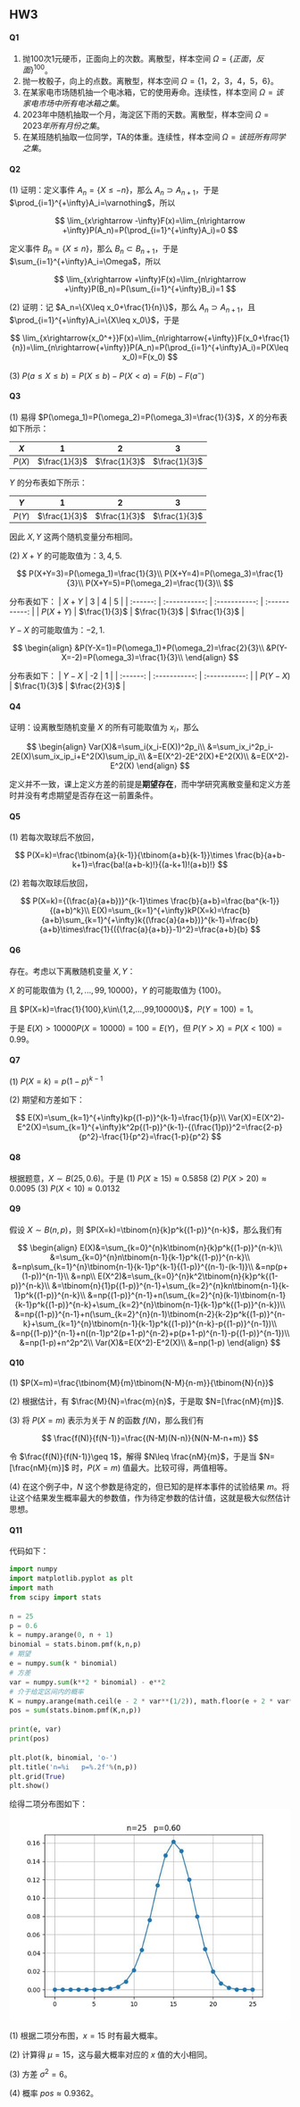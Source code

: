 ## HW3

#### Q1

1. 抛100次1元硬币，正面向上的次数。离散型，样本空间 $\Omega=\{{正面，反面}\}^{100}$。
2. 抛一枚骰子，向上的点数。离散型，样本空间 $\Omega=\{1，2，3，4，5，6\}$。
3. 在某家电市场随机抽一个电冰箱，它的使用寿命。连续性，样本空间 $\Omega=该家电市场中所有电冰箱之集$。
4. 2023年中随机抽取一个月，海淀区下雨的天数。离散型，样本空间 $\Omega=2023年所有月份之集$。
5. 在某班随机抽取一位同学，TA的体重。连续性，样本空间 $\Omega=该班所有同学之集$。

#### Q2

(1) 证明：定义事件 $A_n=\{X\leq -n\}$，那么 $A_n\supset A_{n+1}$，于是 $\prod_{i=1}^{+\infty}A_i=\varnothing$，所以

$$
\lim_{x\rightarrow -\infty}F(x)=\lim_{n\rightarrow +\infty}P(A_n)=P(\prod_{i=1}^{+\infty}A_i)=0
$$

定义事件 $B_n=\{X\leq n\}$，那么 $B_n\subset B_{n+1}$，于是 $\sum_{i=1}^{+\infty}A_i=\Omega$，所以

$$
\lim_{x\rightarrow +\infty}F(x)=\lim_{n\rightarrow +\infty}P(B_n)=P(\sum_{i=1}^{+\infty}B_i)=1
$$

(2) 证明：记 $A_n=\{X\leq x_0+\frac{1}{n}\}$，那么 $A_n\supset A_{n+1}$，且 $\prod_{i=1}^{+\infty}A_i=\{X\leq x_0\}$，于是

$$
\lim_{x\rightarrow{x_0^+}}F(x)=\lim_{n\rightarrow{+\infty}}F(x_0+\frac{1}{n})=\lim_{n\rightarrow{+\infty}}P(A_n)=P(\prod_{i=1}^{+\infty}A_i)=P(X\leq x_0)=F(x_0)
$$

(3) $P(a\leq X \leq b)=P(X\leq b)-P(X<a)=F(b)-F(a^-)$

#### Q3

(1) 易得 $P(\omega_1)=P(\omega_2)=P(\omega_3)=\frac{1}{3}$，$X$ 的分布表如下所示：

|  $X$   |       1       |       2       |       3       |
| :----: | :-----------: | :-----------: | :-----------: |
| $P(X)$ | $\frac{1}{3}$ | $\frac{1}{3}$ | $\frac{1}{3}$ |

$Y$ 的分布表如下所示：

|  $Y$   |       1       |       2       |       3       |
| :----: | :-----------: | :-----------: | :-----------: |
| $P(Y)$ | $\frac{1}{3}$ | $\frac{1}{3}$ | $\frac{1}{3}$ |

因此 $X,Y$ 这两个随机变量分布相同。

(2) $X+Y$ 的可能取值为：$3,4,5.$

$$
P(X+Y=3)=P(\omega_1)=\frac{1}{3}\\
P(X+Y=4)=P(\omega_3)=\frac{1}{3}\\
P(X+Y=5)=P(\omega_2)=\frac{1}{3}\\
$$

分布表如下：
|  $X+Y$   |       3       |       4       |       5       |
| :------: | :-----------: | :-----------: | :-----------: |
| $P(X+Y)$ | $\frac{1}{3}$ | $\frac{1}{3}$ | $\frac{1}{3}$ |

$Y-X$ 的可能取值为：$-2,1.$

$$
\begin{align}
&P(Y-X=1)=P(\omega_1)+P(\omega_2)=\frac{2}{3}\\
&P(Y-X=-2)=P(\omega_3)=\frac{1}{3}\\
\end{align}
$$

分布表如下：
|  $Y-X$   |      -2       |       1       |
| :------: | :-----------: | :-----------: |
| $P(Y-X)$ | $\frac{1}{3}$ | $\frac{2}{3}$ |

#### Q4

证明：设离散型随机变量 $X$ 的所有可能取值为 $x_i$，那么

$$
\begin{align}
Var(X)&=\sum_i(x_i-E(X))^2p_i\\
&=\sum_ix_i^2p_i-2E(X)\sum_ix_ip_i+E^2(X)\sum_ip_i\\
&=E(X^2)-2E^2(X)+E^2(X)\\
&=E(X^2)-E^2(X)
\end{align}
$$

定义并不一致，课上定义方差的前提是**期望存在**，而中学研究离散变量和定义方差时并没有考虑期望是否存在这一前置条件。

#### Q5

(1) 若每次取球后不放回，

$$
P(X=k)=\frac{\tbinom{a}{k-1}}{\tbinom{a+b}{k-1}}\times \frac{b}{a+b-k+1}=\frac{ba!(a+b-k)!}{(a-k+1)!(a+b)!}
$$

(2) 若每次取球后放回，

$$
P(X=k)={(\frac{a}{a+b})}^{k-1}\times \frac{b}{a+b}=\frac{ba^{k-1}}{(a+b)^k}\\
E(X)=\sum_{k=1}^{+\infty}kP(X=k)=\frac{b}{a+b}\sum_{k=1}^{+\infty}k{(\frac{a}{a+b})}^{k-1}=\frac{b}{a+b}\times\frac{1}{({\frac{a}{a+b}}-1)^2}=\frac{a+b}{b}
$$

#### Q6

存在。考虑以下离散随机变量 $X,Y$：

$X$ 的可能取值为 $\{1,2,...,99,10000\}$，$Y$ 的可能取值为 $\{100\}$。

且 $P(X=k)=\frac{1}{100},k\in\{1,2,...,99,10000\}$，$P(Y=100)=1$。

于是 $E(X)>10000P(X=10000)=100=E(Y)$，但 $P(Y>X)=P(X<100)=0.99$。

#### Q7

(1) $P(X=k)=p{(1-p)}^{k-1}$

(2) 期望和方差如下：

$$
E(X)=\sum_{k=1}^{+\infty}kp{(1-p)}^{k-1}=\frac{1}{p}\\
Var(X)=E(X^2)-E^2(X)=\sum_{k=1}^{+\infty}k^2p{(1-p)}^{k-1}-{(\frac{1}p)}^2=\frac{2-p}{p^2}-\frac{1}{p^2}=\frac{1-p}{p^2}
$$

#### Q8

根据题意，$X\sim B(25,0.6)$。于是
(1) $P(X\geq 15)\approx0.5858$
(2) $P(X>20)\approx0.0095$
(3) $P(X<10)\approx0.0132$

#### Q9

假设 $X\sim B(n,p)$，则 $P(X=k)=\tbinom{n}{k}p^k{(1-p)}^{n-k}$，那么我们有

$$
\begin{align}
E(X)&=\sum_{k=0}^{n}k\tbinom{n}{k}p^k{(1-p)}^{n-k}\\
&=\sum_{k=0}^{n}n\tbinom{n-1}{k-1}p^k{(1-p)}^{n-k}\\
&=np\sum_{k=1}^{n}\tbinom{n-1}{k-1}p^{k-1}{(1-p)}^{(n-1)-(k-1)}\\
&=np(p+(1-p))^{n-1}\\
&=np\\
E(X^2)&=\sum_{k=0}^{n}k^2\tbinom{n}{k}p^k{(1-p)}^{n-k}\\
&=\tbinom{n}{1}p{(1-p)}^{n-1}+\sum_{k=2}^{n}kn\tbinom{n-1}{k-1}p^k{(1-p)}^{n-k}\\
&=np{(1-p)}^{n-1}+n(\sum_{k=2}^{n}(k-1)\tbinom{n-1}{k-1}p^k{(1-p)}^{n-k}+\sum_{k=2}^{n}\tbinom{n-1}{k-1}p^k{(1-p)}^{n-k})\\
&=np{(1-p)}^{n-1}+n(\sum_{k=2}^{n}(n-1)\tbinom{n-2}{k-2}p^k{(1-p)}^{n-k}+\sum_{k=1}^{n}\tbinom{n-1}{k-1}p^k{(1-p)}^{n-k}-p{(1-p)}^{n-1})\\
&=np{(1-p)}^{n-1}+n((n-1)p^2(p+1-p)^{n-2}+p(p+1-p)^{n-1}-p{(1-p)}^{n-1})\\
&=np(1-p)+n^2p^2\\
Var(X)&=E(X^2)-E^2(X)\\
&=np(1-p)
\end{align}
$$

#### Q10

(1) $P(X=m)=\frac{\tbinom{M}{m}\tbinom{N-M}{n-m}}{\tbinom{N}{n}}$

(2) 根据估计，有 $\frac{M}{N}=\frac{m}{n}$，于是取 $N=[\frac{nM}{m}]$.

(3) 将 $P(X=m)$ 表示为关于 $N$ 的函数 $f(N)$，那么我们有

$$
\frac{f(N)}{f(N-1)}=\frac{(N-M)(N-n)}{N(N-M-n+m)}
$$

令 $\frac{f(N)}{f(N-1)}\geq 1$，解得 $N\leq \frac{nM}{m}$，于是当 $N=[\frac{nM}{m}]$ 时，$P(X=m)$ 值最大。比较可得，两值相等。

(4) 在这个例子中，$N$ 这个参数是待定的，但已知的是样本事件的试验结果 $m$。将让这个结果发生概率最大的参数值，作为待定参数的估计值，这就是极大似然估计思想。

#### Q11

代码如下：
```python
import numpy
import matplotlib.pyplot as plt
import math
from scipy import stats

n = 25
p = 0.6
k = numpy.arange(0, n + 1)
binomial = stats.binom.pmf(k,n,p)
# 期望
e = numpy.sum(k * binomial)
# 方差
var = numpy.sum(k**2 * binomial) - e**2
# 介于给定区间内的概率
K = numpy.arange(math.ceil(e - 2 * var**(1/2)), math.floor(e + 2 * var**(1/2)) + 1)
pos = sum(stats.binom.pmf(K,n,p))

print(e, var)
print(pos)

plt.plot(k, binomial, 'o-')
plt.title('n=%i   p=%.2f'%(n,p))
plt.grid(True)
plt.show()
```

绘得二项分布图如下：
![](./HW3-11.jpg)

(1) 根据二项分布图，$x=15$ 时有最大概率。

(2) 计算得 $\mu = 15$，这与最大概率对应的 $x$ 值的大小相同。

(3) 方差 $\sigma ^2=6$。

(4) 概率 $pos\approx0.9362$。